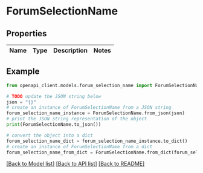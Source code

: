 # ForumSelectionName


## Properties

Name | Type | Description | Notes
------------ | ------------- | ------------- | -------------

## Example

```python
from openapi_client.models.forum_selection_name import ForumSelectionName

# TODO update the JSON string below
json = "{}"
# create an instance of ForumSelectionName from a JSON string
forum_selection_name_instance = ForumSelectionName.from_json(json)
# print the JSON string representation of the object
print(ForumSelectionName.to_json())

# convert the object into a dict
forum_selection_name_dict = forum_selection_name_instance.to_dict()
# create an instance of ForumSelectionName from a dict
forum_selection_name_from_dict = ForumSelectionName.from_dict(forum_selection_name_dict)
```
[[Back to Model list]](../README.md#documentation-for-models) [[Back to API list]](../README.md#documentation-for-api-endpoints) [[Back to README]](../README.md)


